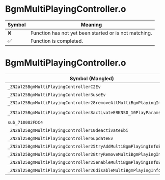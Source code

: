 # BgmMultiPlayingController.o
| Symbol | Meaning 
| ------------- | ------------- 
| :x: | Function has not yet been started or is not matching. 
| :white_check_mark: | Function is completed. 


# BgmMultiPlayingController.o
| Symbol (Mangled) | Symbol (Demangled) | Decompiled? |
| ------------- |  ------------- | ------------- |
| `_ZN2al25BgmMultiPlayingControllerC2Ev` | `al::BgmMultiPlayingController::BgmMultiPlayingController(void)` | :x: |
| `_ZN2al25BgmMultiPlayingController3useEv` | `al::BgmMultiPlayingController::use(void)` | :x: |
| `_ZN2al25BgmMultiPlayingController28removeAllMultiBgmPlayingInfoEv` | `al::BgmMultiPlayingController::removeAllMultiBgmPlayingInfo(void)` | :x: |
| `_ZN2al25BgmMultiPlayingController8activateERKNS0_10PlayParamsEib` | `al::BgmMultiPlayingController::activate(al::BgmMultiPlayingController::PlayParams const&,int,bool)` | :x: |
| `sub_710082FDC4` | `` | :x: |
| `_ZN2al25BgmMultiPlayingController10deactivateEbi` | `al::BgmMultiPlayingController::deactivate(bool,int)` | :x: |
| `_ZN2al25BgmMultiPlayingController6updateEv` | `al::BgmMultiPlayingController::update(void)` | :x: |
| `_ZN2al25BgmMultiPlayingController25tryAddMultiBgmPlayingInfoEPKcib` | `al::BgmMultiPlayingController::tryAddMultiBgmPlayingInfo(char const*,int,bool)` | :x: |
| `_ZN2al25BgmMultiPlayingController28tryRemoveMultiBgmPlayingInfoEPKc` | `al::BgmMultiPlayingController::tryRemoveMultiBgmPlayingInfo(char const*)` | :x: |
| `_ZN2al25BgmMultiPlayingController25enableMultiBgmPlayingInfoEPKc` | `al::BgmMultiPlayingController::enableMultiBgmPlayingInfo(char const*)` | :x: |
| `_ZN2al25BgmMultiPlayingController26disableMultiBgmPlayingInfoEPKc` | `al::BgmMultiPlayingController::disableMultiBgmPlayingInfo(char const*)` | :x: |
